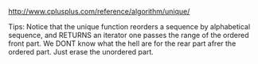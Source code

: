 
http://www.cplusplus.com/reference/algorithm/unique/

Tips:
Notice that the unique function reorders a sequence by alphabetical sequence, and RETURNS an iterator one passes the range of the ordered front part.
We DONT know what the hell are for the rear part afrer the ordered part.
Just erase the unordered part.
